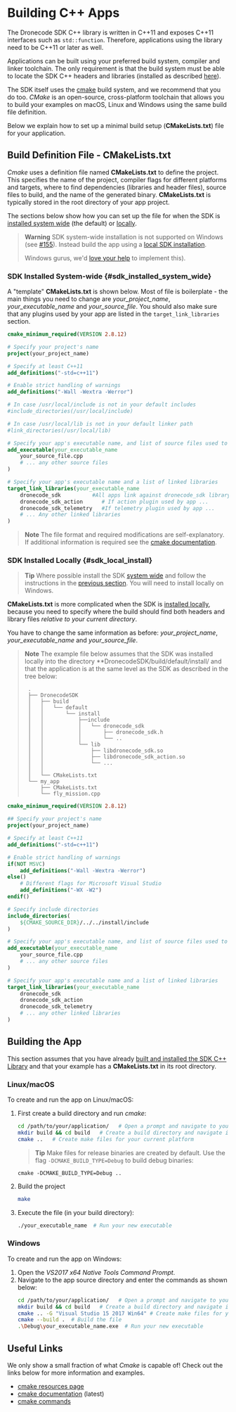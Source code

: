 # Building C++ Apps

The Dronecode SDK C++ library is written in C++11 and exposes C++11 interfaces such as `std::function`. Therefore, applications using the library need to be C++11 or later as well.

Applications can be built using your preferred build system, compiler and linker toolchain. The only requirement is that the build system must be able to locate the SDK C++ headers and libraries (installed as described [here](../contributing/build.md#install-artifacts)).

The SDK itself uses the [cmake](https://cmake.org/) build system, and we recommend that you do too.
*CMake* is an open-source, cross-platform toolchain that allows you to build your examples on macOS, Linux and Windows using the same build file definition.

Below we explain how to set up a minimal build setup (**CMakeLists.txt**) file for your application.


## Build Definition File - CMakeLists.txt

*Cmake* uses a definition file named **CMakeLists.txt** to define the project. This specifies the name of the project, compiler flags for different platforms and targets, where to find dependencies (libraries and header files), source files to build, and the name of the generated binary. **CMakeLists.txt** is typically stored in the root directory of your app project.

The sections below show how you can set up the file for when the SDK is [installed system wide](../contributing/build.md#sdk_system_wide_install) (the default) or [locally](../contributing/build.md#sdk_local_install).

> **Warning** SDK system-wide installation is not supported on Windows (see [#155](https://github.com/Dronecode/DronecodeSDK/issues/155)).
>  Instead build the app using a [local SDK installation](#sdk_local_install).
>
>  Windows gurus, we'd [love your help](../README.md#getting-help) to implement this).


### SDK Installed System-wide {#sdk_installed_system_wide}

A "template" **CMakeLists.txt** is shown below.
Most of file is boilerplate - the main things you need to change are *your_project_name*, *your_executable_name* and *your_source_file*. You should also make sure that any plugins used by your app are listed in the `target_link_libraries` section.

```cmake
cmake_minimum_required(VERSION 2.8.12)

# Specify your project's name
project(your_project_name)

# Specify at least C++11
add_definitions("-std=c++11")

# Enable strict handling of warnings
add_definitions("-Wall -Wextra -Werror")

# In case /usr/local/include is not in your default includes
#include_directories(/usr/local/include)

# In case /usr/local/lib is not in your default linker path
#link_directories(/usr/local/lib)

# Specify your app's executable name, and list of source files used to create it.
add_executable(your_executable_name
    your_source_file.cpp
    # ... any other source files
)

# Specify your app's executable name and a list of linked libraries
target_link_libraries(your_executable_name
    dronecode_sdk          #All apps link against dronecode_sdk library
    dronecode_sdk_action      # If action plugin used by app ...
    dronecode_sdk_telemetry   #If telemetry plugin used by app ...
    # ... Any other linked libraries
)
```

> **Note** The file format and required modifications are self-explanatory.
> If additional information is required see the [cmake documentation](https://cmake.org/cmake/help/latest/manual/cmake-commands.7.html).


### SDK Installed Locally {#sdk_local_install}

> **Tip** Where possible install the SDK [system wide](../contributing/build.md#sdk_system_wide_install) and follow the instructions in the [previous section](#sdk_installed_system_wide).
You will need to install locally on Windows.

**CMakeLists.txt** is more complicated when the SDK is [installed locally](../contributing/build.md#sdk_local_install),
because you need to specify where the build should find both headers and library files *relative to your current directory*.

You have to change the same information as before: *your_project_name*, *your_executable_name* and *your_source_file*.

> **Note** The example file below assumes that the SDK was installed locally into the directory **DronecodeSDK/build/default/install/ and that the application is at the same level as the SDK as described in the tree below:
> ```
>  .
>  ├── DronecodeSDK
>  │   ├── build
>  │   │   └── default
>  │   │       └── install
>  │   │           ├──include
>  │   │           │   └── dronecode_sdk
>  │   │           │       ├── dronecode_sdk.h
>  │   │           │       └── ..
>  │   │           └── lib
>  │   │               ├── libdronecode_sdk.so
>  │   │               ├── libdronecode_sdk_action.so
>  │   │               └── ...
>  │   │
>  │   └── CMakeLists.txt
>  └── my_app
>      ├── CMakeLists.txt
>      └── fly_mission.cpp
> ```

```cmake
cmake_minimum_required(VERSION 2.8.12)

## Specify your project's name
project(your_project_name)

# Specify at least C++11
add_definitions("-std=c++11")

# Enable strict handling of warnings
if(NOT MSVC)
    add_definitions("-Wall -Wextra -Werror")
else()
    # Different flags for Microsoft Visual Studio
    add_definitions("-WX -W2")
endif()

# Specify include directories
include_directories(
    ${CMAKE_SOURCE_DIR}/../../install/include
)

# Specify your app's executable name, and list of source files used to create it.
add_executable(your_executable_name
    your_source_file.cpp
    # ... any other source files
)

# Specify your app's executable name and a list of linked libraries
target_link_libraries(your_executable_name
    dronecode_sdk
    dronecode_sdk_action
    dronecode_sdk_telemetry
    # ... any other linked libraries
)
```


## Building the App

This section assumes that you have already [built and installed the SDK C++ Library](../contributing/build.md) and that your example has a **CMakeLists.txt** in its root directory.

### Linux/macOS

To create and run the app on Linux/macOS:
1. First create a build directory and run *cmake*:
   ```bash
   cd /path/to/your/application/   # Open a prompt and navigate to your application
   mkdir build && cd build   # Create a build directory and navigate into it
   cmake ..   # Create make files for your current platform
   ```
   > **Tip** Make files for release binaries are created by default. Use the flag `-DCMAKE_BUILD_TYPE=Debug` to build debug binaries:
   ```
   cmake -DCMAKE_BUILD_TYPE=Debug ..
   ```
1. Build the project
   ```bash
   make
   ```
1. Execute the file (in your build directory):
   ```bash
   ./your_executable_name  # Run your new executable
   ```

### Windows

To create and run the app on Windows:
1. Open the *VS2017 x64 Native Tools Command Prompt*.
1. Navigate to the app source directory and enter the commands as shown below:
   ```bash
   cd /path/to/your/application/   # Open a prompt and navigate to your application
   mkdir build && cd build   # Create a build directory and navigate into it
   cmake .. -G "Visual Studio 15 2017 Win64" # Create make files for your current platform
   cmake --build .  # Build the file
   .\Debug\your_executable_name.exe  # Run your new executable
   ```


## Useful Links

We only show a small fraction of what *Cmake* is capable of! Check out the links below for more information and examples.

* [cmake resources page](https://cmake.org/documentation/)
* [cmake documentation](https://cmake.org/cmake/help/latest/) (latest)
* [cmake commands](https://cmake.org/cmake/help/latest/manual/cmake-commands.7.html)



